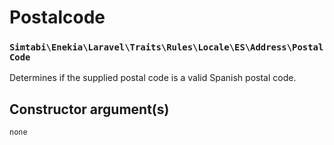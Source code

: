 # Postalcode
### `Simtabi\Enekia\Laravel\Traits\Rules\Locale\ES\Address\PostalCode`

Determines if the supplied postal code is a valid Spanish postal code.

## Constructor argument(s)

```php
none
```